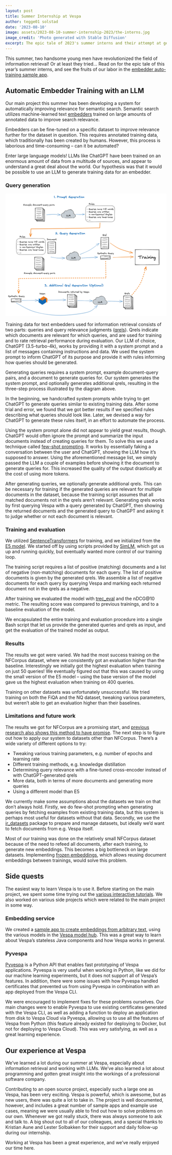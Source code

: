 ```yaml
---
layout: post
title: Summer Internship at Vespa
author: tegge01 solstad
date: '2023-08-10'
image: assets/2023-08-10-summer-internship-2023/the-interns.jpg
image_credit: 'Photo generated with Stable Diffusion'
excerpt: The epic tale of 2023's summer interns and their attempt at generating training data for information retrieval with LLMs
---
```


This summer, two handsome young men have revolutionized the field of information retrieval! Or at least they tried… Read on for the epic tale of this year’s summer interns, and see the fruits of our labor in the [embedder auto-training sample app](https://github.com/vespa-engine/sample-apps/tree/master/examples/embedder-auto-training-evaluation).

## Automatic Embedder Training with an LLM

Our main project this summer has been developing a system for automatically improving relevance for semantic search. Semantic search utilizes machine-learned text [embedders](https://docs.vespa.ai/en/embedding.html#provided-embedders) trained on large amounts of annotated data to improve search relevance.

Embedders can be fine-tuned on a specific dataset to improve relevance further for the dataset in question. This requires annotated training data, which traditionally has been created by humans. However, this process is laborious and time-consuming – can it be automated?

Enter large language models! LLMs like ChatGPT have been trained on an enormous amount of data from a multitude of sources, and appear to understand a great deal about the world. Our hypothesis was that it would be possible to use an LLM to generate training data for an embedder.

### Query generation

![Diagram depicting the query generation pipeline](/assets/2023-08-10-summer-internship-2023/query-generation-diagram.png)

Training data for text embedders used for information retrieval consists of two parts: queries and query relevance judgments ([qrels](https://trec.nist.gov/data/qrels_eng/)). Qrels indicate which documents are relevant for which queries, and are used for training and to rate retrieval performance during evaluation. Our LLM of choice, ChatGPT (3.5-turbo-4k), works by providing it with a system prompt and a list of messages containing instructions and data. We used the system prompt to inform ChatGPT of its purpose and provide it with rules informing how queries should be generated.

Generating queries requires a system prompt, example document-query pairs, and a document to generate queries for. Our system generates the system prompt, and optionally generates additional qrels, resulting in the three-step process illustrated by the diagram above.

In the beginning, we handcrafted system prompts while trying to get ChatGPT to generate queries similar to existing training data. After some trial and error, we found that we got better results if we specified rules describing what queries should look like. Later, we devised a way for ChatGPT to generate these rules itself, in an effort to automate the process.

Using the system prompt alone did not appear to yield great results, though. ChatGPT would often ignore the prompt and summarize the input documents instead of creating queries for them. To solve this we used a technique called [few-shot prompting](https://www.promptingguide.ai/techniques/fewshot). It works by essentially faking a conversation between the user and ChatGPT, showing the LLM how it’s supposed to answer. Using the aforementioned message list, we simply passed the LLM a couple of examples before showing it the document to generate queries for. This increased the quality of the output drastically at the cost of using more tokens.

After generating queries, we optionally generate additional qrels. This can be necessary for training if the generated queries are relevant for multiple documents in the dataset, because the training script assumes that all matched documents not in the qrels aren’t relevant. Generating qrels works by first querying Vespa with a query generated by ChatGPT, then showing the returned documents and the generated query to ChatGPT and asking it to judge whether or not each document is relevant.

### Training and evaluation

We utilized [SentenceTransformers](https://www.sbert.net/) for training, and we initialized from the [E5 model](https://arxiv.org/abs/2212.03533). We started off by using scripts provided by [SimLM](https://github.com/microsoft/unilm/tree/master/simlm), which got us up and running quickly, but eventually wanted more control of our training loop.

The training script requires a list of positive (matching) documents and a list of negative (non-matching) documents for each query. The list of positive documents is given by the generated qrels. We assemble a list of negative documents for each query by querying Vespa and marking each returned document not in the qrels as a negative.

After training we evaluated the model with [trec\_eval](https://github.com/usnistgov/trec_eval) and the nDCG@10 metric. The resulting score was compared to previous trainings, and to a baseline evaluation of the model.

We encapsulated the entire training and evaluation procedure into a single Bash script that let us provide the generated queries and qrels as input, and get the evaluation of the trained model as output. 

### Results

The results we got were varied. We had the most success training on the NFCorpus dataset, where we consistently got an evaluation higher than the baseline. Interestingly we initially got the highest evaluation when training on just 50 queries! We eventually figured out that this was caused by using the small version of the E5 model – using the base version of the model gave us the highest evaluation when training on 400 queries.

Training on other datasets was unfortunately unsuccessful. We tried training on both the FiQA and the NQ dataset, tweaking various parameters, but weren’t able to get an evaluation higher than their baselines.

### Limitations and future work

The results we got for NFCorpus are a promising start, and [previous research also shows this method to have promise](https://github.com/zetaalphavector/InPars/). The next step is to figure out how to apply our system to datasets other than NFCorpus. There’s a wide variety of different options to try:

- Tweaking various training parameters, e.g. number of epochs and learning rate
- Different training methods, e.g. knowledge distillation
- Determining query relevance with a fine-tuned cross-encoder instead of with ChatGPT-generated qrels
- More data, both in terms of more documents and generating more queries
- Using a different model than E5

We currently make some assumptions about the datasets we train on that don’t always hold. Firstly, we do few-shot prompting when generating queries by fetching examples from existing training data, but this system is perhaps most useful for datasets without that data. Secondly, we use the [ir_datasets](https://ir-datasets.com/) package to prepare and manage datasets, but ideally we’d  want to fetch documents from e.g. Vespa itself.

Most of our training was done on the relatively small NFCorpus dataset because of the need to refeed all documents, after each training, to generate new embeddings. This becomes a big bottleneck on large datasets. Implementing [frozen embeddings](https://blog.vespa.ai/tailoring-frozen-embeddings-with-vespa/), which allows reusing document embeddings between trainings, would solve this problem.

## Side quests

The easiest way to learn Vespa is to use it. Before starting on the main project, we spent some time trying out the [various interactive tutorials](https://docs.vespa.ai/en/getting-started.html). We also worked on various side projects which were related to the main project in some way.

### Embedding service
We created a [sample app to create embeddings from arbitrary text](https://github.com/vespa-engine/sample-apps/tree/master/examples/embedding-service), using the various models in the [Vespa model hub](https://cloud.vespa.ai/en/model-hub). This was a great way to learn about Vespa’s stateless Java components and how Vespa works in general. 

### Pyvespa 

[Pyvespa](https://pyvespa.readthedocs.io/en/latest/index.html) is a Python API that enables fast prototyping of Vespa applications. Pyvespa is very useful when working in Python, like we did for our machine learning experiments, but it does not support all of Vespa’s features. In addition, there were some issues with how Pyvespa handled certificates that prevented us from using Pyvespa in combination with an app deployed from the Vespa CLI.

We were encouraged to implement fixes for these problems ourselves. Our main changes were to enable Pyvespa to use existing certificates generated with the Vespa CLI, as well as adding a function to deploy an application from disk to Vespa Cloud via Pyvespa, allowing us to use all the features of Vespa from Python (this feature already existed for deploying to Docker, but not for deploying to Vespa Cloud). This was very satisfying, as well as a great learning experience.

## Our experience at Vespa

We’ve learned a lot during our summer at Vespa, especially about information retrieval and working with LLMs. We’ve also learned a lot about programming and gotten great insight into the workings of a professional software company.

Contributing to an open source project, especially such a large one as Vespa, has been very exciting. Vespa is powerful, which is awesome, but as new users, there was quite a lot to take in. The project is well documented, however, and includes a great number of sample apps and example use cases, meaning we were usually able to find out how to solve problems on our own. Whenever we got really stuck, there was always someone to ask and talk to. A big shout out to all of our colleagues, and a special thanks to Kristian Aune and Lester Solbakken for their support and daily follow-up during our internship.

Working at Vespa has been a great experience, and we’ve really enjoyed our time here.
